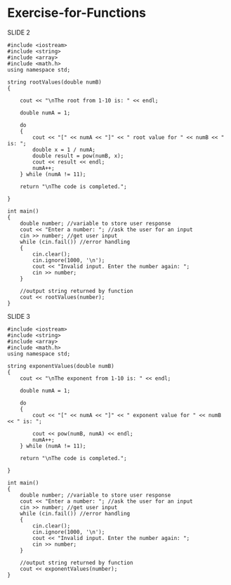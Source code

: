 # Exercise-for-Functions

SLIDE 2

	#include <iostream>
	#include <string>
	#include <array>
	#include <math.h>
	using namespace std;

	string rootValues(double numB)
	{

		cout << "\nThe root from 1-10 is: " << endl;

		double numA = 1;

		do
		{
			cout << "[" << numA << "]" << " root value for " << numB << " is: ";
			double x = 1 / numA;
			double result = pow(numB, x);
			cout << result << endl;
			numA++;
		} while (numA != 11);

		return "\nThe code is completed.";

	}

	int main()
	{
		double number; //variable to store user response
		cout << "Enter a number: "; //ask the user for an input
		cin >> number; //get user input
		while (cin.fail()) //error handling
		{
			cin.clear();
			cin.ignore(1000, '\n');
			cout << "Invalid input. Enter the number again: ";
			cin >> number;
		}

		//output string returned by function
		cout << rootValues(number);
	}

SLIDE 3

	#include <iostream>
	#include <string>
	#include <array>
	#include <math.h>
	using namespace std;

	string exponentValues(double numB)
	{
		cout << "\nThe exponent from 1-10 is: " << endl;

		double numA = 1;

		do
		{
			cout << "[" << numA << "]" << " exponent value for " << numB << " is: ";

			cout << pow(numB, numA) << endl;
			numA++;
		} while (numA != 11);

		return "\nThe code is completed.";

	}

	int main()
	{
		double number; //variable to store user response
		cout << "Enter a number: "; //ask the user for an input
		cin >> number; //get user input
		while (cin.fail()) //error handling
		{
			cin.clear();
			cin.ignore(1000, '\n');
			cout << "Invalid input. Enter the number again: ";
			cin >> number;
		}

		//output string returned by function
		cout << exponentValues(number);
	}
